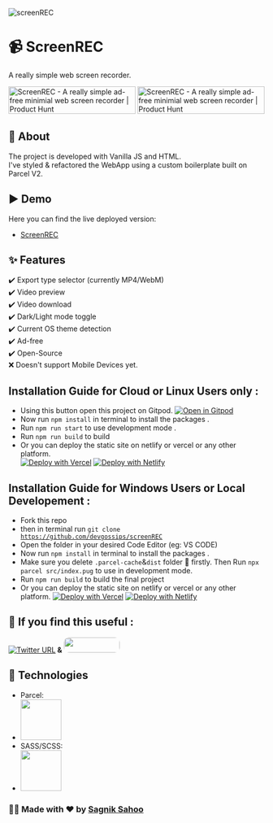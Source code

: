 ![screenREC](https://user-images.githubusercontent.com/70798495/145531425-79825a87-d52c-4f2c-8d83-a0c49dcc36d0.png)


# 📹 ScreenREC

A really simple web screen recorder.

<a href="https://www.producthunt.com/posts/screenrec?utm_source=badge-featured&utm_medium=badge&utm_souce=badge-screenrec" target="_blank"><img src="https://api.producthunt.com/widgets/embed-image/v1/featured.svg?post_id=322532&theme=dark" alt="ScreenREC - A really simple ad-free minimial web screen recorder | Product Hunt" style="width: 250px; height: 54px;" width="250" height="54" /></a>     <a href="https://www.producthunt.com/posts/screenrec?utm_source=badge-top-post-badge&utm_medium=badge&utm_souce=badge-screenrec" target="_blank"><img src="https://api.producthunt.com/widgets/embed-image/v1/top-post-badge.svg?post_id=322532&theme=dark&period=daily" alt="ScreenREC - A really simple ad-free minimial web screen recorder | Product Hunt" style="width: 250px; height: 54px;" width="250" height="54" /></a>

## 🎯 About

The project is developed with Vanilla JS and HTML.<br/>
I've styled & refactored the WebApp using a custom boilerplate built on Parcel V2.

## ▶️ Demo

Here you can find the live deployed version:

- [ScreenREC](https://screen-rec.vercel.app/)

## :sparkles: Features

:heavy_check_mark: Export type selector (currently MP4/WebM)<br/>
:heavy_check_mark: Video preview<br/>
:heavy_check_mark: Video download<br/>
:heavy_check_mark: Dark/Light mode toggle<br/>
:heavy_check_mark: Current OS theme detection<br/>
:heavy_check_mark: Ad-free<br/>
:heavy_check_mark: Open-Source<br/>
❌ Doesn't support Mobile Devices yet.


## Installation Guide for Cloud or Linux Users only :

- Using this button open this project on Gitpod.
[![Open in Gitpod](https://gitpod.io/button/open-in-gitpod.svg)](https://gitpod.io/#https://github.com/devgossips/screenREC)
- Now run <code>npm install</code> in terminal to install the packages .
- Run <code>npm run start</code> to use development mode .
- Run <code>npm run build</code> to build
- Or you can deploy the static site on netlify or vercel or any other platform. </br>
[![Deploy with Vercel](https://vercel.com/button)](https://vercel.com/new/clone?repository-url=https%3A%2F%2Fgithub.com%2Fdevgossips%2FscreenREC)  [![Deploy with Netlify](https://www.netlify.com/img/deploy/button.svg)](https://app.netlify.com/start/deploy?repository=https://github.com/devgossips/screenREC)

## Installation Guide for Windows Users or Local Developement :

- Fork this repo
- then in terminal run <code>git clone https://github.com/devgossips/screenREC</code>
- Open the folder in your desired Code Editor (eg: VS CODE)
- Now run <code>npm install</code> in terminal to install the packages .
- Make sure you delete <code>.parcel-cache</code>&<code>dist</code> folder 📂 firstly. Then Run <code>npx parcel src/index.pug</code> to use in development mode.
- Run <code>npm run build</code> to build the final project 
- Or you can deploy the static site on netlify or vercel or any other platform. 
[![Deploy with Vercel](https://vercel.com/button)](https://vercel.com/new/clone?repository-url=https%3A%2F%2Fgithub.com%2Fdevgossips%2FscreenREC)  [![Deploy with Netlify](https://www.netlify.com/img/deploy/button.svg)](https://app.netlify.com/start/deploy?repository=https://github.com/devgossips/screenREC)


## :pray: If you find this useful : 
[![Twitter URL](https://img.shields.io/twitter/url/https/twitter.com/heysagnik.svg?style=social&label=Follow%20%40heysagnik)](https://twitter.com/heysagnik)<b>  &  </b><a href = "https://www.buymeacoffee.com/devgossips"><img src ="https://cdn.buymeacoffee.com/buttons/default-red.png" width="110px" height="30px" style="border-radius:10px;"/></a>


## :rocket: Technologies

- Parcel:
- [<img src="https://user-images.githubusercontent.com/19409/135924939-03845d0b-e7bb-414b-89b6-e627dfa9f614.png" height="80">](https://parceljs.org/)
- SASS/SCSS:
- [<img src="https://sass-lang.com/assets/img/styleguide/seal-black-1e36d095.png" height="80">](https://sass-lang.com/)

### 🧑‍💻 Made with ❤️ by [Sagnik Sahoo](https://github.com/devgossips)
